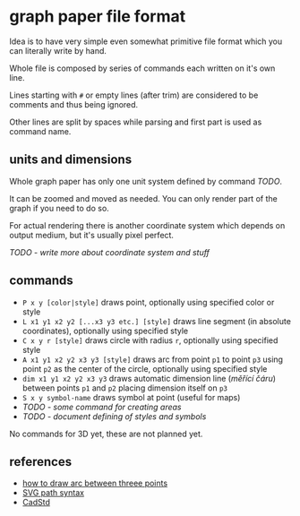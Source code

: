 # graph paper file format

Idea is to have very simple even somewhat primitive file format which you can literally write by hand.

Whole file is composed by series of commands each written on it's own line.

Lines starting with `#` or empty lines (after trim) are considered to be comments and thus being ignored.

Other lines are split by spaces while parsing and first part is used as command name.

## units and dimensions

Whole graph paper has only one unit system defined by command *TODO*.

It can be zoomed and moved as needed. You can only render part of the graph if you need to do so.

For actual rendering there is another coordinate system which depends on output medium, but it's usually pixel perfect.

*TODO - write more about coordinate system and stuff*

## commands

- `P x y [color|style]` draws point, optionally using specified color or style
- `L x1 y1 x2 y2 [...x3 y3 etc.] [style]` draws line segment (in absolute coordinates), optionally using specified style
- `C x y r [style]` draws circle with radius `r`, optionally using specified style
- `A x1 y1 x2 y2 x3 y3 [style]` draws arc from point `p1` to point `p3` using point `p2` as the center of the circle, optionally using specified style
- `dim x1 y1 x2 y2 x3 y3` draws automatic dimension line (*měřící čáru*) between points `p1` and `p2` placing dimension itself on `p3` 
- `S x y symbol-name` draws symbol at point (useful for maps)
- *TODO - some command for creating areas*
- *TODO - document defining of styles and symbols*

No commands for 3D yet, these are not planned yet. 

## references

- [how to draw arc between threee points](https://stackoverflow.com/questions/30624842/draw-arc-on-canvas-from-two-x-y-points-and-a-center-x-y-point)
- [SVG path syntax](https://developer.mozilla.org/en-US/docs/Web/SVG/Attribute/d#path_commands)
- [CadStd](https://www.cadstd.com/)
